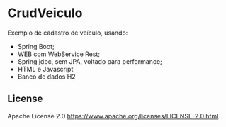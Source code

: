 # CrudVeiculo
Exemplo de cadastro de veículo, usando:
- Spring Boot; 
- WEB com WebService Rest;
- Spring jdbc, sem JPA, voltado para performance;
- HTML e Javascript 
- Banco de dados H2

## License
Apache License 2.0 https://www.apache.org/licenses/LICENSE-2.0.html
